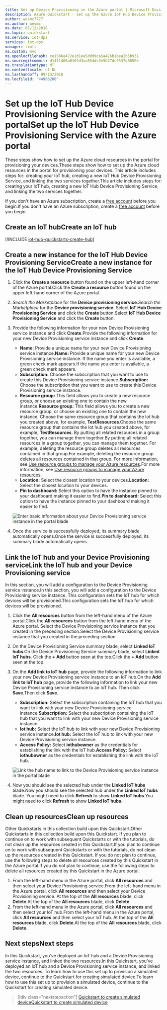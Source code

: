 ```yaml
---
title: Set up Device Provisioning in the Azure portal | Microsoft Docs
description: Azure Quickstart - Set up the Azure IoT Hub Device Provisioning Service in the Azure Portal
author: wesmc7777
ms.author: wesmc
ms.date: 07/12/2018
ms.topic: quickstart
ms.service: iot-dps
services: iot-dps
manager: timlt
ms.custom: mvc
ms.openlocfilehash: ce1586e472e1d1ea5ddd9ca5a426b1bea2b5b931
ms.sourcegitcommit: d1451406a010fd3aa854dc8e5b77dc5537d8050e
ms.translationtype: MT
ms.contentlocale: nl-NL
ms.lasthandoff: 09/13/2018
ms.locfileid: "44966200"
---
```

# <a name="set-up-the-iot-hub-device-provisioning-service-with-the-azure-portal"></a><span data-ttu-id="2b913-103">Set up the IoT Hub Device Provisioning Service with the Azure portal</span><span class="sxs-lookup"><span data-stu-id="2b913-103">Set up the IoT Hub Device Provisioning Service with the Azure portal</span></span>

<span data-ttu-id="2b913-104">These steps show how to set up the Azure cloud resources in the portal for provisioning your devices.</span><span class="sxs-lookup"><span data-stu-id="2b913-104">These steps show how to set up the Azure cloud resources in the portal for provisioning your devices.</span></span> <span data-ttu-id="2b913-105">This article includes steps for: creating your IoT hub, creating a new IoT Hub Device Provisioning Service, and linking the two services together.</span><span class="sxs-lookup"><span data-stu-id="2b913-105">This article includes steps for: creating your IoT hub, creating a new IoT Hub Device Provisioning Service, and linking the two services together.</span></span> 

<span data-ttu-id="2b913-106">If you don't have an Azure subscription, create a [free account](https://azure.microsoft.com/free/?WT.mc_id=A261C142F) before you begin.</span><span class="sxs-lookup"><span data-stu-id="2b913-106">If you don't have an Azure subscription, create a [free account](https://azure.microsoft.com/free/?WT.mc_id=A261C142F) before you begin.</span></span>


## <a name="create-an-iot-hub"></a><span data-ttu-id="2b913-107">Create an IoT hub</span><span class="sxs-lookup"><span data-stu-id="2b913-107">Create an IoT hub</span></span>

[!INCLUDE [iot-hub-quickstarts-create-hub](../../includes/iot-hub-quickstarts-create-hub.md)]


## <a name="create-a-new-instance-for-the-iot-hub-device-provisioning-service"></a><span data-ttu-id="2b913-108">Create a new instance for the IoT Hub Device Provisioning Service</span><span class="sxs-lookup"><span data-stu-id="2b913-108">Create a new instance for the IoT Hub Device Provisioning Service</span></span>

1. <span data-ttu-id="2b913-109">Click the **Create a resource** button found on the upper left-hand corner of the Azure portal.</span><span class="sxs-lookup"><span data-stu-id="2b913-109">Click the **Create a resource** button found on the upper left-hand corner of the Azure portal.</span></span>

2. <span data-ttu-id="2b913-110">*Search the Marketplace* for the **Device provisioning service**.</span><span class="sxs-lookup"><span data-stu-id="2b913-110">*Search the Marketplace* for the **Device provisioning service**.</span></span> <span data-ttu-id="2b913-111">Select **IoT Hub Device Provisioning Service** and click the **Create** button.</span><span class="sxs-lookup"><span data-stu-id="2b913-111">Select **IoT Hub Device Provisioning Service** and click the **Create** button.</span></span> 

3. <span data-ttu-id="2b913-112">Provide the following information for your new Device Provisioning service instance and click **Create**.</span><span class="sxs-lookup"><span data-stu-id="2b913-112">Provide the following information for your new Device Provisioning service instance and click **Create**.</span></span>

    * <span data-ttu-id="2b913-113">**Name:** Provide a unique name for your new Device Provisioning service instance.</span><span class="sxs-lookup"><span data-stu-id="2b913-113">**Name:** Provide a unique name for your new Device Provisioning service instance.</span></span> <span data-ttu-id="2b913-114">If the name you enter is available, a green check mark appears.</span><span class="sxs-lookup"><span data-stu-id="2b913-114">If the name you enter is available, a green check mark appears.</span></span>
    * <span data-ttu-id="2b913-115">**Subscription:** Choose the subscription that you want to use to create this Device Provisioning service instance.</span><span class="sxs-lookup"><span data-stu-id="2b913-115">**Subscription:** Choose the subscription that you want to use to create this Device Provisioning service instance.</span></span>
    * <span data-ttu-id="2b913-116">**Resource group:** This field allows you to create a new resource group, or choose an existing one to contain the new instance.</span><span class="sxs-lookup"><span data-stu-id="2b913-116">**Resource group:** This field allows you to create a new resource group, or choose an existing one to contain the new instance.</span></span> <span data-ttu-id="2b913-117">Choose the same resource group that contains the Iot hub you created above, for example, **TestResources**.</span><span class="sxs-lookup"><span data-stu-id="2b913-117">Choose the same resource group that contains the Iot hub you created above, for example, **TestResources**.</span></span> <span data-ttu-id="2b913-118">By putting all related resources in a group together, you can manage them together.</span><span class="sxs-lookup"><span data-stu-id="2b913-118">By putting all related resources in a group together, you can manage them together.</span></span> <span data-ttu-id="2b913-119">For example, deleting the resource group deletes all resources contained in that group.</span><span class="sxs-lookup"><span data-stu-id="2b913-119">For example, deleting the resource group deletes all resources contained in that group.</span></span> <span data-ttu-id="2b913-120">For more information, see [Use resource groups to manage your Azure resources](../azure-resource-manager/resource-group-portal.md).</span><span class="sxs-lookup"><span data-stu-id="2b913-120">For more information, see [Use resource groups to manage your Azure resources](../azure-resource-manager/resource-group-portal.md).</span></span>
    * <span data-ttu-id="2b913-121">**Location:** Select the closest location to your devices.</span><span class="sxs-lookup"><span data-stu-id="2b913-121">**Location:** Select the closest location to your devices.</span></span>
    * <span data-ttu-id="2b913-122">**Pin to dashboard:** Select this option to have the instance pinned to your dashboard making it easier to find.</span><span class="sxs-lookup"><span data-stu-id="2b913-122">**Pin to dashboard:** Select this option to have the instance pinned to your dashboard making it easier to find.</span></span>

    ![Enter basic information about your Device Provisioning service instance in the portal blade](./media/quick-setup-auto-provision/create-iot-dps-portal.png)  

4. <span data-ttu-id="2b913-124">Once the service is successfully deployed, its summary blade automatically opens.</span><span class="sxs-lookup"><span data-stu-id="2b913-124">Once the service is successfully deployed, its summary blade automatically opens.</span></span>


## <a name="link-the-iot-hub-and-your-device-provisioning-service"></a><span data-ttu-id="2b913-125">Link the IoT hub and your Device Provisioning service</span><span class="sxs-lookup"><span data-stu-id="2b913-125">Link the IoT hub and your Device Provisioning service</span></span>

<span data-ttu-id="2b913-126">In this section, you will add a configuration to the Device Provisioning service instance.</span><span class="sxs-lookup"><span data-stu-id="2b913-126">In this section, you will add a configuration to the Device Provisioning service instance.</span></span> <span data-ttu-id="2b913-127">This configuration sets the IoT hub for which devices will be provisioned.</span><span class="sxs-lookup"><span data-stu-id="2b913-127">This configuration sets the IoT hub for which devices will be provisioned.</span></span>

1. <span data-ttu-id="2b913-128">Click the **All resources** button from the left-hand menu of the Azure portal.</span><span class="sxs-lookup"><span data-stu-id="2b913-128">Click the **All resources** button from the left-hand menu of the Azure portal.</span></span> <span data-ttu-id="2b913-129">Select the Device Provisioning service instance that you created in the preceding section.</span><span class="sxs-lookup"><span data-stu-id="2b913-129">Select the Device Provisioning service instance that you created in the preceding section.</span></span>  

2. <span data-ttu-id="2b913-130">On the Device Provisioning Service summary blade, select **Linked IoT hubs**.</span><span class="sxs-lookup"><span data-stu-id="2b913-130">On the Device Provisioning Service summary blade, select **Linked IoT hubs**.</span></span> <span data-ttu-id="2b913-131">Click the **+ Add** button seen at the top.</span><span class="sxs-lookup"><span data-stu-id="2b913-131">Click the **+ Add** button seen at the top.</span></span> 

3. <span data-ttu-id="2b913-132">On the **Add link to IoT hub** page, provide the following information to link your new Device Provisioning service instance to an IoT hub.</span><span class="sxs-lookup"><span data-stu-id="2b913-132">On the **Add link to IoT hub** page, provide the following information to link your new Device Provisioning service instance to an IoT hub.</span></span> <span data-ttu-id="2b913-133">Then click  **Save**.</span><span class="sxs-lookup"><span data-stu-id="2b913-133">Then click  **Save**.</span></span> 

    * <span data-ttu-id="2b913-134">**Subscription:** Select the subscription containing the IoT hub that you want to link with your new Device Provisioning service instance.</span><span class="sxs-lookup"><span data-stu-id="2b913-134">**Subscription:** Select the subscription containing the IoT hub that you want to link with your new Device Provisioning service instance.</span></span>
    * <span data-ttu-id="2b913-135">**Iot hub:** Select the IoT hub to link with your new Device Provisioning service instance.</span><span class="sxs-lookup"><span data-stu-id="2b913-135">**Iot hub:** Select the IoT hub to link with your new Device Provisioning service instance.</span></span>
    * <span data-ttu-id="2b913-136">**Access Policy:** Select **iothubowner** as the credentials for establishing the link with the IoT hub.</span><span class="sxs-lookup"><span data-stu-id="2b913-136">**Access Policy:** Select **iothubowner** as the credentials for establishing the link with the IoT hub.</span></span>  

    ![Link the hub name to link to the Device Provisioning service instance in the portal blade](./media/quick-setup-auto-provision/link-iot-hub-to-dps-portal.png)  

3. <span data-ttu-id="2b913-138">Now you should see the selected hub under the **Linked IoT hubs** blade.</span><span class="sxs-lookup"><span data-stu-id="2b913-138">Now you should see the selected hub under the **Linked IoT hubs** blade.</span></span> <span data-ttu-id="2b913-139">You might need to click **Refresh** to show **Linked IoT hubs**.</span><span class="sxs-lookup"><span data-stu-id="2b913-139">You might need to click **Refresh** to show **Linked IoT hubs**.</span></span>



## <a name="clean-up-resources"></a><span data-ttu-id="2b913-140">Clean up resources</span><span class="sxs-lookup"><span data-stu-id="2b913-140">Clean up resources</span></span>

<span data-ttu-id="2b913-141">Other Quickstarts in this collection build upon this Quickstart.</span><span class="sxs-lookup"><span data-stu-id="2b913-141">Other Quickstarts in this collection build upon this Quickstart.</span></span> <span data-ttu-id="2b913-142">If you plan to continue on to work with subsequent Quickstarts or with the tutorials, do not clean up the resources created in this Quickstart.</span><span class="sxs-lookup"><span data-stu-id="2b913-142">If you plan to continue on to work with subsequent Quickstarts or with the tutorials, do not clean up the resources created in this Quickstart.</span></span> <span data-ttu-id="2b913-143">If you do not plan to continue, use the following steps to delete all resources created by this Quickstart in the Azure portal.</span><span class="sxs-lookup"><span data-stu-id="2b913-143">If you do not plan to continue, use the following steps to delete all resources created by this Quickstart in the Azure portal.</span></span>

1. <span data-ttu-id="2b913-144">From the left-hand menu in the Azure portal, click **All resources** and then select your Device Provisioning service.</span><span class="sxs-lookup"><span data-stu-id="2b913-144">From the left-hand menu in the Azure portal, click **All resources** and then select your Device Provisioning service.</span></span> <span data-ttu-id="2b913-145">At the top of the **All resources** blade, click **Delete**.</span><span class="sxs-lookup"><span data-stu-id="2b913-145">At the top of the **All resources** blade, click **Delete**.</span></span>  
2. <span data-ttu-id="2b913-146">From the left-hand menu in the Azure portal, click **All resources** and then select your IoT hub.</span><span class="sxs-lookup"><span data-stu-id="2b913-146">From the left-hand menu in the Azure portal, click **All resources** and then select your IoT hub.</span></span> <span data-ttu-id="2b913-147">At the top of the **All resources** blade, click **Delete**.</span><span class="sxs-lookup"><span data-stu-id="2b913-147">At the top of the **All resources** blade, click **Delete**.</span></span>  

## <a name="next-steps"></a><span data-ttu-id="2b913-148">Next steps</span><span class="sxs-lookup"><span data-stu-id="2b913-148">Next steps</span></span>

<span data-ttu-id="2b913-149">In this Quickstart, you’ve deployed an IoT hub and a Device Provisioning service instance, and linked the two resources.</span><span class="sxs-lookup"><span data-stu-id="2b913-149">In this Quickstart, you’ve deployed an IoT hub and a Device Provisioning service instance, and linked the two resources.</span></span> <span data-ttu-id="2b913-150">To learn how to use this set up to provision a simulated device, continue to the Quickstart for creating simulated device.</span><span class="sxs-lookup"><span data-stu-id="2b913-150">To learn how to use this set up to provision a simulated device, continue to the Quickstart for creating simulated device.</span></span>

> [!div class="nextstepaction"]
> [<span data-ttu-id="2b913-151">Quickstart to create simulated device</span><span class="sxs-lookup"><span data-stu-id="2b913-151">Quickstart to create simulated device</span></span>](./quick-create-simulated-device.md)
